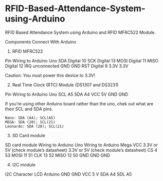# RFID-Based-Attendance-System-using-Arduino
RFID Based Attendance System using Arduino and RFID MFRC522 Module.

Components Connect With Arduino

1) RFID MFRC522

Pin       Wiring to Arduino Uno
SDA       Digital 10
SCK       Digital 13
MOSI      Digital 11
MISO      Digital 12
IRQ       unconnected
GND       GND
RST       Digital 9
3.3V      3.3V

Caution: You must power this device to 3.3V!


2) Real Time Clock (RTC) Module (DS1307 and DS3231)

Pin       Wiring to Arduino Uno
SCL       A5
SDA       A4
VCC       5V
GND       GND

If you’re using other Arduino board rather than the uno, chek out what are their SCL and SDA pins.

    Nano: SDA (A4); SCL(A5)
    MEGA: SDA (20); SCL(21)
    Leonardo: SDA (20); SCL(21)

3) SD Card module

SD card module  Wiring to Arduino Uno                   Wiring to Arduino Mega
VCC                 3.3V or 5V (check module’s datasheet)       3.3V or 5V (check module’s datasheet)
CS                  4                                       53
MOSI              11                                      51
CLK                 13                                    52
MISO              12                                      50
GND                 GND                                   GND

4) I2C module

I2C     Character LCD   Arduino
GND         GND
VCC         5 V
SDA         A4
SDL         A5

